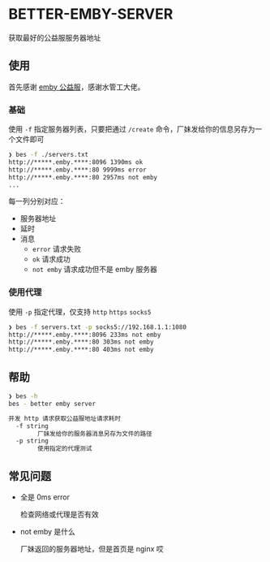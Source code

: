 # BETTER-EMBY-SERVER

获取最好的公益服服务器地址

## 使用

首先感谢 [emby 公益服](https://rartv.gitbook.io/emby-public/)，感谢水管工大佬。
### 基础

使用 `-f` 指定服务器列表，只要把通过 `/create` 命令，厂妹发给你的信息另存为一个文件即可

```bash
❯ bes -f ./servers.txt
http://*****.emby.****:8096 1390ms ok
http://*****.emby.****:80 9999ms error
http://*****.emby.****:80 2957ms not emby
...
```

每一列分别对应：

- 服务器地址
- 延时
- 消息
  - `error` 请求失败
  - `ok` 请求成功
  - `not emby` 请求成功但不是 emby 服务器

### 使用代理

使用 `-p` 指定代理，仅支持 `http` `https` `socks5`

```bash
❯ bes -f servers.txt -p socks5://192.168.1.1:1080
http://*****.emby.****:8096 233ms not emby
http://*****.emby.****:80 303ms not emby
http://*****.emby.****:80 403ms not emby
```
## 帮助

```bash
❯ bes -h
bes - better emby server

并发 http 请求获取公益服地址请求耗时
  -f string
        厂妹发给你的服务器消息另存为文件的路径
  -p string
        使用指定的代理测试
```

## 常见问题

* 全是 0ms error

  检查网络或代理是否有效
* not emby 是什么

  厂妹返回的服务器地址，但是首页是 nginx 哎

